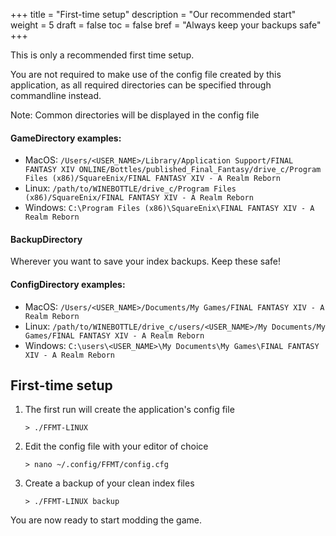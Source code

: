 +++
title = "First-time setup"
description = "Our recommended start"
weight = 5
draft = false
toc = false
bref = "Always keep your backups safe"
+++

This is only a recommended first time setup. 

You are not required to make use of the config file created by this application, as all required directories can be specified through commandline instead.

Note: Common directories will be displayed in the config file

#### GameDirectory examples:
- MacOS: `/Users/<USER_NAME>/Library/Application Support/FINAL FANTASY XIV ONLINE/Bottles/published_Final_Fantasy/drive_c/Program Files (x86)/SquareEnix/FINAL FANTASY XIV - A Realm Reborn`
- Linux: `/path/to/WINEBOTTLE/drive_c/Program Files (x86)/SquareEnix/FINAL FANTASY XIV - A Realm Reborn`
- Windows: `C:\Program Files (x86)\SquareEnix\FINAL FANTASY XIV - A Realm Reborn`

#### BackupDirectory
Wherever you want to save your index backups. Keep these safe!

#### ConfigDirectory examples:
- MacOS: `/Users/<USER_NAME>/Documents/My Games/FINAL FANTASY XIV - A Realm Reborn`
- Linux: `/path/to/WINEBOTTLE/drive_c/users/<USER_NAME>/My Documents/My Games/FINAL FANTASY XIV - A Realm Reborn`
- Windows: `C:\users\<USER_NAME>\My Documents\My Games\FINAL FANTASY XIV - A Realm Reborn`


## First-time setup

1. The first run will create the application's config file

	```
	> ./FFMT-LINUX
	```

2. Edit the config file with your editor of choice

	```
	> nano ~/.config/FFMT/config.cfg
	```

3. Create a backup of your clean index files

	```
	> ./FFMT-LINUX backup
	```

You are now ready to start modding the game.
